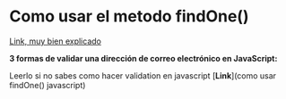 
# Como usar el metodo findOne()

[Link, muy bien explicado](https://es.stackoverflow.com/questions/62899/usando-findone-y-findonebyid-con-peticiones-http-nodejs-mongoose)


**3 formas de validar una dirección de correo electrónico en JavaScript:**

Leerlo si no sabes como hacer validation en javascript [**Link**](como usar findOne() javascript)
